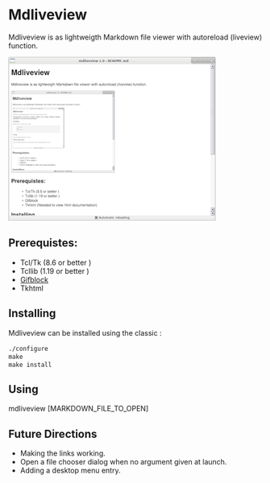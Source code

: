 Mdliveview
===

Mdliveview is as lightweigth Markdown file viewer with autoreload (liveview) function.

![screenshot](capture.png "screenshot of mdliveview")

## Prerequistes:

-  Tcl/Tk      (8.6 or better )
-  Tcllib      (1.19 or better )
-  [Gifblock](https://github.com/Geballin/Gifblock)
-  Tkhtml

## Installing

Mdliveview can be installed using the classic :

    ./configure
    make
    make install

## Using

   mdliveview [MARKDOWN_FILE_TO_OPEN]


## Future Directions

- Making the links working.
- Open a file chooser dialog when no argument given at launch.
- Adding a desktop menu entry.
